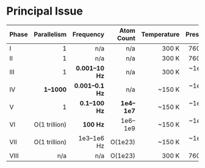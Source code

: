# Principal Issue

| Phase | Parallelism      | Frequency              | Atom Count        | Temperature | Pressure     |
| ----- | ---------------: | ---------------------: | ----------------: | ----------: | -----------: |
| I     | 1                | n/a                    | n/a               | 300 K       | 760 torr     |
| II    | 1                | n/a                    | n/a               | 300 K       | 760 torr     |
| III   | 1                | **0.001&ndash;10 Hz**  | n/a               | 300 K       | \~1e-10 torr |
| IV    | **1&ndash;1000** | **0.001&ndash;0.1 Hz** | n/a               | ~150 K     | \~1e-10 torr |
| V     | 1                | **0.1&ndash;100 Hz**   | **1e4&ndash;1e7** | \~150 K     | \~1e-10 torr |
| VI    | O(1 trillion)    | **100 Hz**             | 1e6&ndash;1e9     | \~150 K     | \~1e-10 torr |
| VII   | O(1 trillion)    | 1e3&ndash;1e6 Hz       | O(1e23)           | \~150 K     | \~1e-10 torr |
| VIII  | n/a              | n/a                    | O(1e23)           | 300 K       | 760 torr     |
